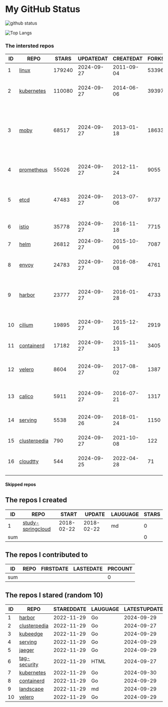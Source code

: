 # My GitHub Status

<img src="https://github-readme-stats-1.yihong0618.vercel.app/api?username=daoqingniu&show_icons=true&&&hide_title=true&count_private=true" alt="github status" />

![Top Langs](https://github-readme-stats-1.yihong0618.vercel.app/api/top-langs/?username=daoqingniu&layout=compact)

<!--START_SECTION:github_repos-->
### The intersted repos
| ID |                              REPO                               | STARS  | UPDATEDAT  | CREATEDAT  | FORKSCOUNT |                                                DESCRIPTIONS                                                |
|----|-----------------------------------------------------------------|--------|------------|------------|------------|------------------------------------------------------------------------------------------------------------|
|  1 | [linux](https://github.com/torvalds/linux)                      | 179240 | 2024-09-27 | 2011-09-04 |      53396 | Linux kernel source tree                                                                                   |
|  2 | [kubernetes](https://github.com/kubernetes/kubernetes)          | 110080 | 2024-09-27 | 2014-06-06 |      39397 | Production-Grade Container Scheduling and Management                                                       |
|  3 | [moby](https://github.com/moby/moby)                            |  68517 | 2024-09-27 | 2013-01-18 |      18633 | The Moby Project - a collaborative project for the container ecosystem to assemble container-based systems |
|  4 | [prometheus](https://github.com/prometheus/prometheus)          |  55026 | 2024-09-27 | 2012-11-24 |       9055 | The Prometheus monitoring system and time series database.                                                 |
|  5 | [etcd](https://github.com/etcd-io/etcd)                         |  47483 | 2024-09-27 | 2013-07-06 |       9737 | Distributed reliable key-value store for the most critical data of a distributed system                    |
|  6 | [istio](https://github.com/istio/istio)                         |  35778 | 2024-09-27 | 2016-11-18 |       7715 | Connect, secure, control, and observe services.                                                            |
|  7 | [helm](https://github.com/helm/helm)                            |  26812 | 2024-09-27 | 2015-10-06 |       7087 | The Kubernetes Package Manager                                                                             |
|  8 | [envoy](https://github.com/envoyproxy/envoy)                    |  24783 | 2024-09-27 | 2016-08-08 |       4761 | Cloud-native high-performance edge/middle/service proxy                                                    |
|  9 | [harbor](https://github.com/goharbor/harbor)                    |  23777 | 2024-09-27 | 2016-01-28 |       4733 | An open source trusted cloud native registry project that stores, signs, and scans content.                |
| 10 | [cilium](https://github.com/cilium/cilium)                      |  19895 | 2024-09-27 | 2015-12-16 |       2919 | eBPF-based Networking, Security, and Observability                                                         |
| 11 | [containerd](https://github.com/containerd/containerd)          |  17182 | 2024-09-27 | 2015-11-13 |       3405 | An open and reliable container runtime                                                                     |
| 12 | [velero](https://github.com/vmware-tanzu/velero)                |   8604 | 2024-09-27 | 2017-08-02 |       1387 | Backup and migrate Kubernetes applications and their persistent volumes                                    |
| 13 | [calico](https://github.com/projectcalico/calico)               |   5911 | 2024-09-27 | 2016-07-21 |       1317 | Cloud native networking and network security                                                               |
| 14 | [serving](https://github.com/knative/serving)                   |   5538 | 2024-09-26 | 2018-01-24 |       1150 | Kubernetes-based, scale-to-zero, request-driven compute                                                    |
| 15 | [clusterpedia](https://github.com/clusterpedia-io/clusterpedia) |    790 | 2024-09-27 | 2021-10-08 |        122 | The Encyclopedia of Kubernetes clusters                                                                    |
| 16 | [cloudtty](https://github.com/cloudtty/cloudtty)                |    544 | 2024-09-25 | 2022-04-28 |         71 | A Friendly Kubernetes CloudShell (Web Terminal) !                                                          |



#### Skipped repos
<!--END_SECTION:github_repos-->

<!--START_SECTION:my_github-->
## The repos I created
| ID  |                                 REPO                                 |   START    |   UPDATE   | LAUGUAGE | STARS |
|-----|----------------------------------------------------------------------|------------|------------|----------|-------|
|   1 | [study-springcloud](https://github.com/daoqingniu/study-springcloud) | 2018-02-22 | 2018-02-22 | md       |     0 |
| sum |                                                                      |            |            |          |     0 |

## The repos I contributed to
| ID  | REPO | FIRSTDATE | LASTEDATE | PRCOUNT |
|-----|------|-----------|-----------|---------|
| sum |      |           |           |       0 |

## The repos I stared (random 10)
| ID |                              REPO                               | STAREDDATE | LAUGUAGE | LATESTUPDATE |
|----|-----------------------------------------------------------------|------------|----------|--------------|
|  1 | [harbor](https://github.com/goharbor/harbor)                    | 2022-11-29 | Go       | 2024-09-29   |
|  2 | [clusterpedia](https://github.com/clusterpedia-io/clusterpedia) | 2022-11-29 | Go       | 2024-09-27   |
|  3 | [kubeedge](https://github.com/kubeedge/kubeedge)                | 2022-11-29 | Go       | 2024-09-29   |
|  4 | [serving](https://github.com/knative/serving)                   | 2022-11-29 | Go       | 2024-09-29   |
|  5 | [jaeger](https://github.com/jaegertracing/jaeger)               | 2022-11-29 | Go       | 2024-09-29   |
|  6 | [tag-security](https://github.com/cncf/tag-security)            | 2022-11-29 | HTML     | 2024-09-27   |
|  7 | [kubernetes](https://github.com/kubernetes/kubernetes)          | 2022-11-29 | Go       | 2024-09-30   |
|  8 | [containerd](https://github.com/containerd/containerd)          | 2022-11-29 | Go       | 2024-09-29   |
|  9 | [landscape](https://github.com/cncf/landscape)                  | 2022-11-29 | md       | 2024-09-29   |
| 10 | [velero](https://github.com/vmware-tanzu/velero)                | 2022-11-29 | Go       | 2024-09-29   |

<!--END_SECTION:my_github-->

